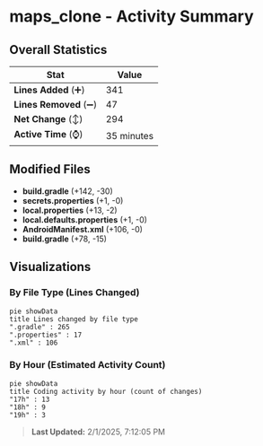 # maps_clone - Activity Summary 

## Overall Statistics

| Stat                   | Value                                                             |
| ---------------------- | ----------------------------------------------------------------- |
| **Lines Added** (➕)   | 341                                          |
| **Lines Removed** (➖) | 47                                        |
| **Net Change** (↕)    | 294                |
| **Active Time** (⌚)   | 35 minutes |


## Modified Files
- **build.gradle** (+142, -30)
- **secrets.properties** (+1, -0)
- **local.properties** (+13, -2)
- **local.defaults.properties** (+1, -0)
- **AndroidManifest.xml** (+106, -0)
- **build.gradle** (+78, -15)

## Visualizations

### By File Type (Lines Changed)

```mermaid
pie showData
title Lines changed by file type
".gradle" : 265
".properties" : 17
".xml" : 106
```

### By Hour (Estimated Activity Count)

```mermaid
pie showData
title Coding activity by hour (count of changes)
"17h" : 13
"18h" : 9
"19h" : 3
```


> **Last Updated:** 2/1/2025, 7:12:05 PM
